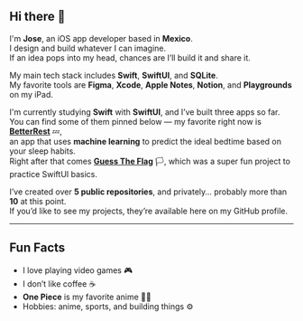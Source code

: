 ## Hi there 👋

I'm **Jose**, an iOS app developer based in **Mexico**.  
I design and build whatever I can imagine.  
If an idea pops into my head, chances are I’ll build it and share it.

My main tech stack includes **Swift**, **SwiftUI**, and **SQLite**.  
My favorite tools are **Figma**, **Xcode**, **Apple Notes**, **Notion**, and **Playgrounds** on my iPad.

I'm currently studying **Swift** with **SwiftUI**, and I’ve built three apps so far.  
You can find some of them pinned below — my favorite right now is **[BetterRest](https://github.com/peralta8086/BetterRest)** 💤,  
an app that uses **machine learning** to predict the ideal bedtime based on your sleep habits.  
Right after that comes **[Guess The Flag](https://github.com/Peralta24/GuessTheFlag)** 🏳️, which was a super fun project to practice SwiftUI basics.

I’ve created over **5 public repositories**, and privately… probably more than **10** at this point.  
If you’d like to see my projects, they’re available here on my GitHub profile.

---

## Fun Facts

- I love playing video games 🎮  
- I don’t like coffee ☕  
- **One Piece** is my favorite anime 🏴‍☠️  
- Hobbies: anime, sports, and building things ⚙️  
